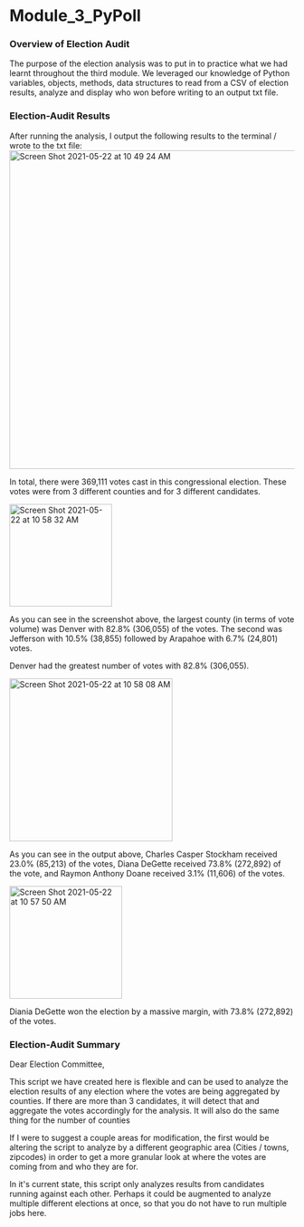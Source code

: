 # Module_3_PyPoll

<h3>Overview of Election Audit</h3>
The purpose of the election analysis was to put in to practice what we had learnt throughout the third module. We leveraged our knowledge of Python variables, objects, methods, data structures to read from a CSV of election results, analyze and display who won before writing to an output txt file.

<h3>Election-Audit Results</h3>
After running the analysis, I output the following results to the terminal / wrote to the txt file:

<img width="563" alt="Screen Shot 2021-05-22 at 10 49 24 AM" src="https://user-images.githubusercontent.com/46773181/119236281-6173ec00-baeb-11eb-9d60-a1f3553d4190.png">

In total, there were 369,111 votes cast in this congressional election. These votes were from 3 different counties and for 3 different candidates.

<img width="181" alt="Screen Shot 2021-05-22 at 10 58 32 AM" src="https://user-images.githubusercontent.com/46773181/119236511-a6e4e900-baec-11eb-9740-5b280476b7cb.png">

As you can see in the screenshot above, the largest county (in terms of vote volume) was Denver with 82.8% (306,055) of the votes. The second was Jefferson with 10.5% (38,855) followed by Arapahoe with 6.7% (24,801) votes.

Denver had the greatest number of votes with 82.8% (306,055).

<img width="288" alt="Screen Shot 2021-05-22 at 10 58 08 AM" src="https://user-images.githubusercontent.com/46773181/119236496-99c7fa00-baec-11eb-8927-c38ec974502c.png">

As you can see in the output above, Charles Casper Stockham received 23.0% (85,213) of the votes, Diana DeGette received 73.8% (272,892) of the vote, and Raymon Anthony Doane received 3.1% (11,606) of the votes.

<img width="199" alt="Screen Shot 2021-05-22 at 10 57 50 AM" src="https://user-images.githubusercontent.com/46773181/119236485-8f0d6500-baec-11eb-9af8-048ebd9297ac.png">

Diania DeGette won the election by a massive margin, with 73.8% (272,892) of the votes.

<h3>Election-Audit Summary</h3>

Dear Election Committee,

This script we have created here is flexible and can be used to analyze the election results of any election where the votes are being aggregated by counties. If there are more than 3 candidates, it will detect that and aggregate the votes accordingly for the analysis. It will also do the same thing for the number of counties

If I were to suggest a couple areas for modification, the first would be altering the script to analyze by a different geographic area (Cities / towns, zipcodes) in order to get a more granular look at where the votes are coming from and who they are for.

In it's current state, this script only analyzes results from candidates running against each other. Perhaps it could be augmented to analyze multiple different elections at once, so that you do not have to run multiple jobs here.
